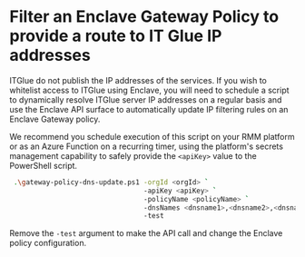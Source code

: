 # Filter an Enclave Gateway Policy to provide a route to IT Glue IP addresses

ITGlue do not publish the IP addresses of the services. If you wish to whitelist access to ITGlue using Enclave, you will need to schedule a script to dynamically resolve ITGlue server IP addresses on a regular basis and use the Enclave API surface to automatically update IP filtering rules on an Enclave Gateway policy.

We recommend you schedule execution of this script on your RMM platform or as an Azure Function on a recurring timer, using the platform's secrets management capability to safely provide the `<apiKey>` value to the PowerShell script.

```bash
 .\gateway-policy-dns-update.ps1 -orgId <orgId> `
                                 -apiKey <apiKey> `
                                 -policyName <policyName> `
                                 -dnsNames <dnsname1>,<dnsname2>,<dnsnameX> `
                                 -test
```

Remove the `-test` argument to make the API call and change the Enclave policy configuration.